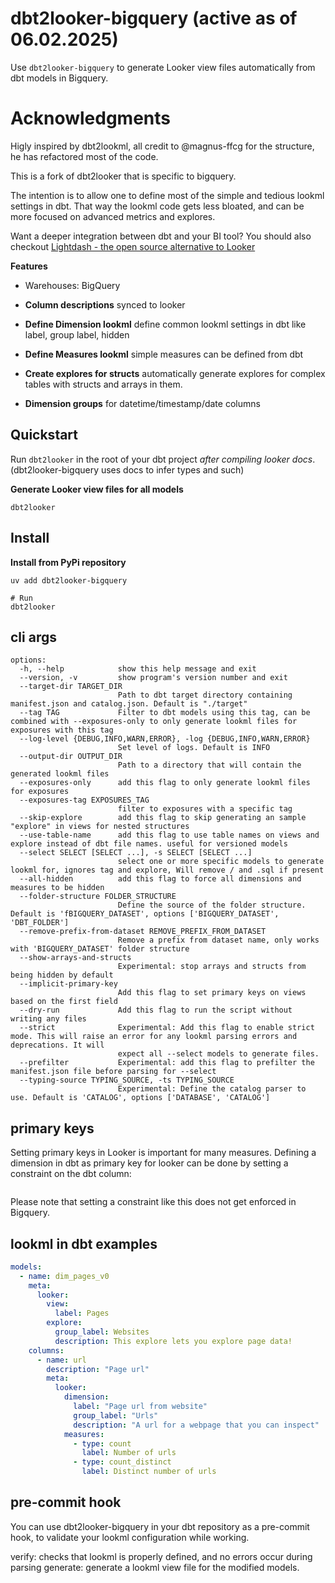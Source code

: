 # dbt2looker-bigquery (active as of 06.02.2025)

Use `dbt2looker-bigquery` to generate Looker view files automatically from dbt models in Bigquery.

# Acknowledgments

Higly inspired by dbt2lookml, all credit to @magnus-ffcg for the structure, he has refactored most of the code.

This is a fork of dbt2looker that is specific to bigquery.

The intention is to allow one to define most of the simple and tedious lookml settings in dbt.
That way the lookml code gets less bloated, and can be more focused on advanced metrics and explores.

Want a deeper integration between dbt and your BI tool?
You should also checkout [Lightdash - the open source alternative to Looker](https://github.com/lightdash/lightdash)

**Features**

- Warehouses: BigQuery

- **Column descriptions** synced to looker
- **Define Dimension lookml** define common lookml settings in dbt like label, group label, hidden
- **Define Measures lookml** simple measures can be defined from dbt
- **Create explores for structs** automatically generate explores for complex tables with structs and arrays in them.
- **Dimension groups** for datetime/timestamp/date columns

## Quickstart

Run `dbt2looker` in the root of your dbt project _after compiling looker docs_.
(dbt2looker-bigquery uses docs to infer types and such)

**Generate Looker view files for all models**

```shell
dbt2looker
```

## Install

**Install from PyPi repository**

```
uv add dbt2looker-bigquery

# Run
dbt2looker
```

## cli args

```
options:
  -h, --help            show this help message and exit
  --version, -v         show program's version number and exit
  --target-dir TARGET_DIR
                        Path to dbt target directory containing manifest.json and catalog.json. Default is "./target"
  --tag TAG             Filter to dbt models using this tag, can be combined with --exposures-only to only generate lookml files for exposures with this tag
  --log-level {DEBUG,INFO,WARN,ERROR}, -log {DEBUG,INFO,WARN,ERROR}
                        Set level of logs. Default is INFO
  --output-dir OUTPUT_DIR
                        Path to a directory that will contain the generated lookml files
  --exposures-only      add this flag to only generate lookml files for exposures
  --exposures-tag EXPOSURES_TAG
                        filter to exposures with a specific tag
  --skip-explore        add this flag to skip generating an sample "explore" in views for nested structures
  --use-table-name      add this flag to use table names on views and explore instead of dbt file names. useful for versioned models
  --select SELECT [SELECT ...], -s SELECT [SELECT ...]
                        select one or more specific models to generate lookml for, ignores tag and explore, Will remove / and .sql if present
  --all-hidden          add this flag to force all dimensions and measures to be hidden
  --folder-structure FOLDER_STRUCTURE
                        Define the source of the folder structure. Default is 'fBIGQUERY_DATASET', options ['BIGQUERY_DATASET', 'DBT_FOLDER']
  --remove-prefix-from-dataset REMOVE_PREFIX_FROM_DATASET
                        Remove a prefix from dataset name, only works with 'BIGQUERY_DATASET' folder structure
  --show-arrays-and-structs
                        Experimental: stop arrays and structs from being hidden by default
  --implicit-primary-key
                        Add this flag to set primary keys on views based on the first field
  --dry-run             Add this flag to run the script without writing any files
  --strict              Experimental: Add this flag to enable strict mode. This will raise an error for any lookml parsing errors and deprecations. It will
                        expect all --select models to generate files.
  --prefilter           Experimental: add this flag to prefilter the manifest.json file before parsing for --select
  --typing-source TYPING_SOURCE, -ts TYPING_SOURCE
                        Experimental: Define the catalog parser to use. Default is 'CATALOG', options ['DATABASE', 'CATALOG']
```

## primary keys
Setting primary keys in Looker is important for many measures.
Defining a dimension in dbt as primary key for looker can be done by setting a constraint on the dbt column:
``` yaml

```
Please note that setting a constraint like this does not get enforced in Bigquery.


## lookml in dbt examples

```yaml
models:
  - name: dim_pages_v0
    meta:
      looker:
        view:
          label: Pages
        explore:
          group_label: Websites
          description: This explore lets you explore page data!
    columns:
      - name: url
        description: "Page url"
        meta:
          looker:
            dimension:
              label: "Page url from website"
              group_label: "Urls"
              description: "A url for a webpage that you can inspect"
            measures:
              - type: count
                label: Number of urls
              - type: count_distinct
                label: Distinct number of urls
```

## pre-commit hook

You can use dbt2looker-bigquery in your dbt repository as a pre-commit hook, to validate your lookml configuration while working.

verify: checks that lookml is properly defined, and no errors occur during parsing
generate: generate a lookml view file for the modified models.

